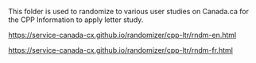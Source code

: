 This folder is used to randomize to various user studies on Canada.ca for the CPP Information to apply letter study.

https://service-canada-cx.github.io/randomizer/cpp-ltr/rndm-en.html

https://service-canada-cx.github.io/randomizer/cpp-ltr/rndm-fr.html
